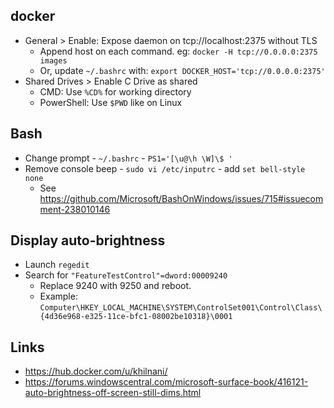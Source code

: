 ## docker

- General > Enable: Expose daemon on tcp://localhost:2375 without TLS
    - Append host on each command. eg: `docker -H tcp://0.0.0.0:2375 images`
    - Or, update `~/.bashrc` with: `export DOCKER_HOST='tcp://0.0.0.0:2375'`
- Shared Drives > Enable C Drive as shared
    - CMD: Use `%CD%` for working directory
    - PowerShell: Use `$PWD` like on Linux

## Bash

- Change prompt - `~/.bashrc` - `PS1='[\u@\h \W]\$ '`
- Remove console beep - `sudo vi /etc/inputrc` - add `set bell-style none`
    - See https://github.com/Microsoft/BashOnWindows/issues/715#issuecomment-238010146

## Display auto-brightness

- Launch `regedit`
- Search for `"FeatureTestControl"=dword:00009240`
    - Replace 9240 with 9250 and reboot.
    - Example: `Computer\HKEY_LOCAL_MACHINE\SYSTEM\ControlSet001\Control\Class\{4d36e968-e325-11ce-bfc1-08002be10318}\0001`

## Links

- https://hub.docker.com/u/khilnani/
- https://forums.windowscentral.com/microsoft-surface-book/416121-auto-brightness-off-screen-still-dims.html
